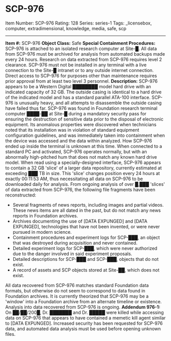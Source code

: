# SCP-976
Item Number: SCP-976
Rating: 128
Series: series-1
Tags: _licensebox, computer, extradimensional, knowledge, media, safe, scp

---

**Item #:** SCP-976
**Object Class:** Safe
**Special Containment Procedures:** SCP-976 is attached to an isolated research computer at Site-█. All data from SCP-976 must be archived for analysis from automated backups made every 24 hours. Research on data extracted from SCP-976 requires level 2 clearance.
SCP-976 must not be installed in any terminal with a live connection to the Site-█ intranet or to any outside internet connection. Direct access to SCP-976 for purposes other than maintenance requires prior approval from at least two level 3 personnel.
**Description:** SCP-976 appears to be a Western Digital ████████ model hard drive with an indicated capacity of 32 GB. The outside casing is identical to a hard drive of the indicated model and has a standard parallel ATA-100 interface. SCP-976 is unusually heavy, and all attempts to disassemble the outside casing have failed thus far.
SCP-976 was found in Foundation research terminal computer ████-██ at Site-█ during a mandatory security pass for ensuring the destruction of sensitive data prior to the disposal of electronic equipment. Its anomalous properties were discovered when technicians noted that its installation was in violation of standard equipment configuration guidelines, and was immediately taken into containment when the device was accessed and the data within analyzed. How SCP-976 ended up inside the terminal is unknown at this time.
When connected to a standard PC and activated, SCP-976 operates normally, but with an abnormally high-pitched hum that does not match any known hard drive model. When read using a specially-designed interface, SCP-976 appears to contain a 32 GB 'slice' of a larger data repository, currently estimated at exceeding ███ TB in size. This 'slice' changes position every 24 hours at exactly 00:11:53 AM, thus necessitating all data on SCP-976 to be downloaded daily for analysis.
From ongoing analysis of over █,███ 'slices' of data extracted from SCP-976, the following file fragments have been reconstructed:
  * Several fragments of news reports, including images and partial videos. These news items are all dated in the past, but do not match any news reports in Foundation archives.
  * Archives documenting the use of [DATA EXPUNGED] and [DATA EXPUNGED], technologies that have not been invented, or were never pursued in modern science.
  * Containment procedures and experiment logs for SCP-███, an object that was destroyed during acquisition and never contained.
  * Detailed experiment logs for SCP-███, which were never authorized due to the danger involved in said experiment proposals.
  * Detailed descriptions for SCP-███ and SCP-███, objects that do not exist.
  * A record of assets and SCP objects stored at Site-██, which does not exist.

All data recovered from SCP-976 matches standard Foundation data formats, but otherwise do not seem to correspond to data found in Foundation archives. It is currently theorized that SCP-976 may be a 'window' into a Foundation archive from an alternate timeline or existence.
Analysis into data recovered from SCP-976 is ongoing.
**Addendum 976-1:**
On ██/██/200█, Dr. ███████ and Dr. █████ were killed while accessing data on SCP-976 that appears to have contained a memetic kill agent similar to [DATA EXPUNGED]. Increased security has been requested for SCP-976 data, and automated data analysis must be used before opening unknown files.